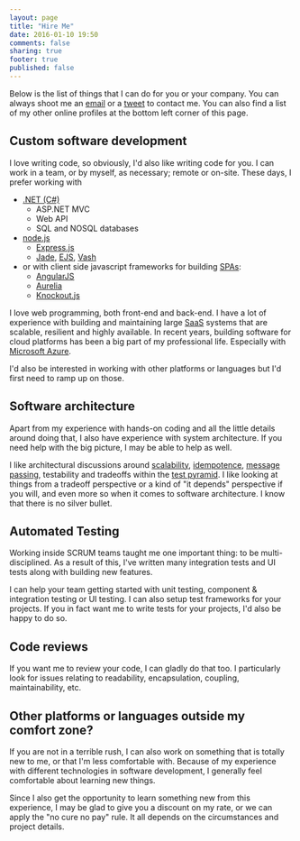 ```yaml
---
layout: page
title: "Hire Me"
date: 2016-01-10 19:50
comments: false
sharing: true
footer: true
published: false
---
```


Below is the list of things that I can do for you or your company. You can always shoot me
an [email](mailto:hakantuncer@gmail.com) or a [tweet](https://twitter.com/hakant) to contact
me. You can also find a list of my other online profiles at the bottom left corner of this page.

## Custom software development

I love writing code, so obviously, I'd also like writing code for you. I can work in a team, or by myself, as necessary; remote or on-site. These days, I prefer working with

* [.NET (C#)](https://www.microsoft.com/net)
  * ASP.NET MVC
  * Web API
  * SQL and NOSQL databases
* [node.js](https://nodejs.org/)
  * [Express.js](http://expressjs.com/)
  * [Jade](http://jade-lang.com/), [EJS](http://www.embeddedjs.com/), [Vash](https://github.com/kirbysayshi/vash)  
* or with client side javascript frameworks for building [SPAs](https://en.wikipedia.org/wiki/Single-page_application):
  * [AngularJS](https://angularjs.org/)
  * [Aurelia](http://aurelia.io)
  * [Knockout.js](http://knockoutjs.com/)

I love web programming, both front-end and back-end. I have a lot of experience
with building and maintaining large [SaaS](https://en.wikipedia.org/wiki/Software_as_a_service) systems that are scalable, resilient and
highly available. In recent years, building software for cloud platforms has been a big part of
my professional life. Especially with [Microsoft Azure](https://azure.microsoft.com).

I'd also be interested in working with other platforms or languages but I'd first need to ramp up on those.

## Software architecture

Apart from my experience with hands-on coding and all the little details around doing that, I also have experience with system architecture. If you need help with the big picture, I may be able to help as well.

I like architectural discussions around [scalability](https://en.wikipedia.org/wiki/Scalability), [idempotence](https://en.wikipedia.org/wiki/Idempotence), [message passing](https://en.wikipedia.org/wiki/Message_passing),
testability and tradeoffs within the [test pyramid](http://martinfowler.com/bliki/TestPyramid.html). I  like looking at things from a tradeoff perspective or a kind of "it depends" perspective if you will, and even more so when it comes to software architecture. I know that there is no silver bullet.

## Automated Testing

Working inside SCRUM teams taught me one important thing: to be multi-disciplined. As a result
of this, I've written many integration tests and UI tests along with building new features.

I can help your team getting started with unit testing, component & integration testing or UI testing. I can also setup test frameworks for your projects. If you in fact want me to write
tests for your projects, I'd also be happy to do so.

## Code reviews

If you want me to review your code, I can gladly do that too. I particularly look for issues relating to readability, encapsulation, coupling, maintainability, etc.

## Other platforms or languages outside my comfort zone?

If you are not in a terrible rush, I can also work on something that is totally new to me, or that I'm less comfortable with. Because of my experience with different technologies in software development, I generally feel comfortable about learning new things.

Since I also get the opportunity to learn something new from this experience, I may be glad to give you a discount on my rate, or we can apply the "no cure no pay" rule. It all depends on the circumstances and project details.
